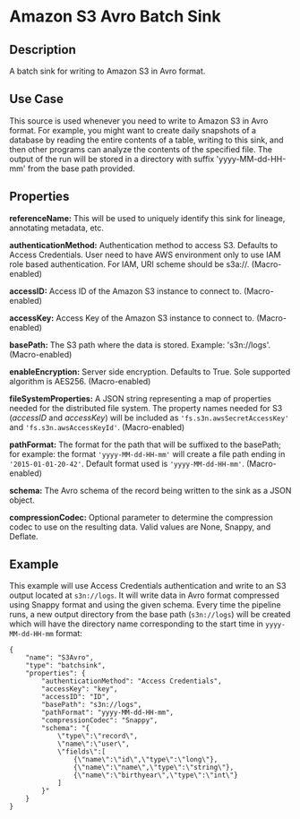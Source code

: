 # Amazon S3 Avro Batch Sink


Description
-----------
A batch sink for writing to Amazon S3 in Avro format.


Use Case
--------
This source is used whenever you need to write to Amazon S3 in Avro format. For example,
you might want to create daily snapshots of a database by reading the entire contents of a
table, writing to this sink, and then other programs can analyze the contents of the
specified file. The output of the run will be stored in a directory with suffix
'yyyy-MM-dd-HH-mm' from the base path provided.


Properties
----------
**referenceName:** This will be used to uniquely identify this sink for lineage, annotating metadata, etc.

**authenticationMethod:** Authentication method to access S3. Defaults to Access Credentials.
 User need to have AWS environment only to use IAM role based authentication.
 For IAM, URI scheme should be s3a://. (Macro-enabled)

**accessID:** Access ID of the Amazon S3 instance to connect to. (Macro-enabled)

**accessKey:** Access Key of the Amazon S3 instance to connect to. (Macro-enabled)

**basePath:** The S3 path where the data is stored. Example: 's3n://logs'. (Macro-enabled)

**enableEncryption:** Server side encryption. Defaults to True. Sole supported algorithm is AES256. (Macro-enabled)

**fileSystemProperties:** A JSON string representing a map of properties needed for the
distributed file system. The property names needed for S3 (*accessID* and *accessKey*)
will be included as ``'fs.s3n.awsSecretAccessKey'`` and ``'fs.s3n.awsAccessKeyId'``. (Macro-enabled)

**pathFormat:** The format for the path that will be suffixed to the basePath; for
example: the format ``'yyyy-MM-dd-HH-mm'`` will create a file path ending in
``'2015-01-01-20-42'``. Default format used is ``'yyyy-MM-dd-HH-mm'``. (Macro-enabled)

**schema:** The Avro schema of the record being written to the sink as a JSON object.

**compressionCodec:** Optional parameter to determine the compression codec to use on the resulting data. 
Valid values are None, Snappy, and Deflate.


Example
-------
This example will use Access Credentials authentication and write to an S3 output located at ``s3n://logs``. It will write data in
Avro format compressed using Snappy format and using the given schema. Every time the pipeline 
runs, a new output directory from the base path (``s3n://logs``) will be created which 
will have the directory name corresponding to the start time in ``yyyy-MM-dd-HH-mm`` format:

    {
        "name": "S3Avro",
        "type": "batchsink",
        "properties": {
            "authenticationMethod": "Access Credentials",
            "accessKey": "key",
            "accessID": "ID",
            "basePath": "s3n://logs",
            "pathFormat": "yyyy-MM-dd-HH-mm",
            "compressionCodec": "Snappy",
            "schema": "{
                \"type\":\"record\",
                \"name\":\"user\",
                \"fields\":[
                    {\"name\":\"id\",\"type\":\"long\"},
                    {\"name\":\"name\",\"type\":\"string\"},
                    {\"name\":\"birthyear\",\"type\":\"int\"}
                ]
            }"
        }
    }